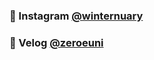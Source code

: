 ### &#127827; Instagram [@winternuary](https://www.instagram.com/winternuary/)
### &#127826; Velog [@zeroeuni](https://velog.io/@zeroeuni)
